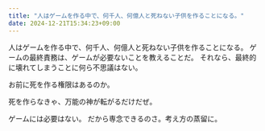 ```yaml
---
title: "人はゲームを作る中で、何千人、何億人と死ねない子供を作ることになる。"
date: 2024-12-21T15:34:23+09:00
---
```

人はゲームを作る中で、何千人、何億人と死ねない子供を作ることになる。
ゲームの最終責務は、ゲームが必要ないことを教えることだ。
それなら、最終的に壊れてしまうことに何ら不思議はない。

お前に死を作る権限はあるのか。

死を作らなきゃ、万能の神が転がるだけだぜ。

ゲームには必要はない。
だから専念できるのさ。考え方の蒸留に。
